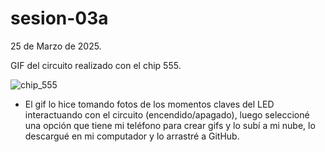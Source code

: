 # sesion-03a

25 de Marzo de 2025.

GIF del circuito realizado con el chip 555.

![chip_555](https://github.com/user-attachments/assets/7311f830-d76b-42da-a32b-8e681d865b49)

  - El gif lo hice tomando fotos de los momentos claves del LED interactuando con el circuito (encendido/apagado), luego seleccioné una opción que tiene mi teléfono para crear gifs y lo subí a mi nube, lo descargué en mi computador y lo arrastré a GitHub.
